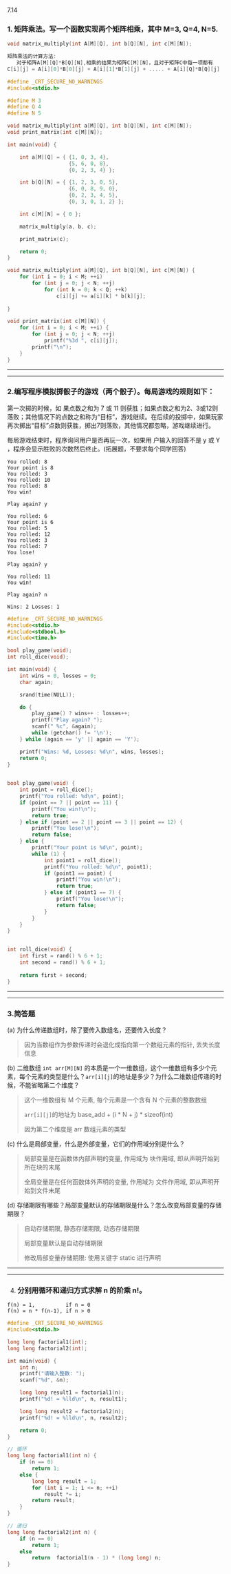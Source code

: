 7.14

### 1\. 矩阵乘法。写一个函数实现两个矩阵相乘，其中 M=3, Q=4, N=5.

```c
void matrix_multiply(int A[M][Q], int b[Q][N], int c[M][N]);

矩阵乘法的计算方法:
   对于矩阵A[M][Q]*B[Q][N],相乘的结果为矩阵C[M][N]，且对于矩阵C中每一项都有
C[i][j] = A[i][0]*B[0][j] + A[i][1]*B[1][j] + ..... + A[i][Q]*B[Q][j]
```

```c
#define _CRT_SECURE_NO_WARNINGS
#include<stdio.h>

#define M 3
#define Q 4
#define N 5

void matrix_multiply(int a[M][Q], int b[Q][N], int c[M][N]);
void print_matrix(int c[M][N]);

int main(void) {

    int a[M][Q] = { {1, 0, 3, 4},
                    {5, 6, 0, 8},
                    {0, 2, 3, 4} };

    int b[Q][N] = { {1, 2, 3, 0, 5},
                    {6, 0, 8, 9, 0},
                    {0, 2, 3, 4, 5},
                    {0, 3, 0, 1, 2} };

    int c[M][N] = { 0 };

    matrix_multiply(a, b, c);

    print_matrix(c);

    return 0;
}

void matrix_multiply(int a[M][Q], int b[Q][N], int c[M][N]) {
    for (int i = 0; i < M; ++i) 
        for (int j = 0; j < N; ++j) 
            for (int k = 0; k < Q; ++k) 
                c[i][j] += a[i][k] * b[k][j];
                
}

void print_matrix(int c[M][N]) {
    for (int i = 0; i < M; ++i) {
        for (int j = 0; j < N; ++j)
            printf("%3d ", c[i][j]);
        printf("\n");
    }
}
```

* * *

* * *

### 2.编写程序模拟掷骰子的游戏（两个骰子）。每局游戏的规则如下：

第一次掷的时候，如 果点数之和为 7 或 11 则获胜；如果点数之和为2、3或12则落败；其他情况下的点数之和称为“目标”，游戏继续。在后续的投掷中，如果玩家再次掷出“目标”点数则获胜，掷出7则落败，其他情况都忽略，游戏继续进行。

每局游戏结束时，程序询问用户是否再玩一次，如果用 户输入的回答不是 y 或 Y ，程序会显示胜败的次数然后终止。(拓展题，不要求每个同学回答)

```markup
You rolled: 8
Your point is 8
You rolled: 3
You rolled: 10
You rolled: 8
You win!

Play again? y

You rolled: 6
Your point is 6
You rolled: 5
You rolled: 12
You rolled: 3
You rolled: 7
You lose!

Play again? y

You rolled: 11
You win!

Play again? n

Wins: 2 Losses: 1
```

```c
#define _CRT_SECURE_NO_WARNINGS
#include<stdio.h>
#include<stdbool.h>
#include<time.h>

bool play_game(void);
int roll_dice(void);

int main(void) {
    int wins = 0, losses = 0;
    char again;

    srand(time(NULL));

    do {
        play_game() ? wins++ : losses++;
        printf("Play again? ");
        scanf(" %c", &again);
        while (getchar() != '\n');
    } while (again == 'y' || again == 'Y');

    printf("Wins: %d, Losses: %d\n", wins, losses);
    return 0;
}
                                                            

bool play_game(void) {
    int point = roll_dice();
    printf("You rolled: %d\n", point);
    if (point == 7 || point == 11) {
        printf("You win!\n");
        return true;
    } else if (point == 2 || point == 3 || point == 12) {
        printf("You lose!\n");
        return false;
    } else {
        printf("Your point is %d\n", point);
        while (1) {
            int point1 = roll_dice();
            printf("You rolled: %d\n", point1);
            if (point1 == point) {
                printf("You win!\n");
                return true;
            } else if (point1 == 7) {
                printf("You lose!\n");
                return false;
            }
        }
    }
}


int roll_dice(void) {
    int first = rand() % 6 + 1;
    int second = rand() % 6 + 1;
    
    return first + second;
}
```

* * *

* * *

### 3.简答题

(a) 为什么传递数组时，除了要传入数组名，还要传入长度？

> 因为当数组作为参数传递时会退化成指向第一个数组元素的指针, 丢失长度信息

(b) 二维数组 `int arr[M][N]` 的本质是一个一维数组，这个一维数组有多少个元素，每个元素的类型是什么？`arr[i][j]`的地址是多少？为什么二维数组传递的时候，不能省略第二个维度？

> 这个一维数组有 M 个元素, 每个元素是一个含有 N 个元素的整数数组
> 
> `arr[i][j]`的地址为 base_add + (i * N + j) * sizeof(int)
> 
> 因为第二个维度是 arr 数组元素的类型

(c) 什么是局部变量，什么是外部变量，它们的作用域分别是什么？

> 局部变量是在函数体内部声明的变量, 作用域为 块作用域, 即从声明开始到所在块的末尾
> 
> 全局变量是在任何函数体外声明的变量, 作用域为 文件作用域, 即从声明开始到文件末尾

(d) 存储期限有哪些？局部变量默认的存储期限是什么？怎么改变局部变量的存储期限？

> 自动存储期限, 静态存储期限, 动态存储期限
> 
> 局部变量默认是自动存储期限
> 
> 修改局部变量存储期限: 使用关键字 static 进行声明

* * *

* * *

4.  ### 分别用循环和递归方式求解 n 的阶乘 n!。
    

```markup
f(n) = 1,          if n = 0
f(n) = n * f(n-1), if n > 0
```

```c
#define _CRT_SECURE_NO_WARNINGS
#include<stdio.h>

long long factorial1(int);
long long factorial2(int);

int main(void) {
    int n;
    printf("请输入整数: ");
    scanf("%d", &n);

    long long result1 = factorial1(n);
    printf("%d! = %lld\n", n, result1);

    long long result2 = factorial2(n);
    printf("%d! = %lld\n", n, result2);

    return 0;
}

// 循环
long long factorial1(int n) {
    if (n == 0)
        return 1;
    else {
        long long result = 1;
        for (int i = 1; i <= n; ++i)
            result *= i;
        return result;
    }
}

// 递归
long long factorial2(int n) {
    if (n == 0)
        return 1;
    else
        return  factorial1(n - 1) * (long long) n;
}
```